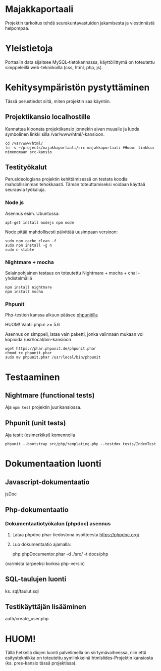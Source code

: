 # Majakkaportaali

Projektin tarkoitus tehdä seurakuntavastuiden jakamisesta ja viestinnästä helpompaa. 

# Yleistietoja

Portaalin data sijaitsee MySQL-tietokannassa, käyttöliittymä on toteutettu
simppeleillä web-tekniikoilla (css, html, php, js).

# Kehitysympäristön pystyttäminen

Tässä perustiedot siitä, miten projektin saa käyntiin.

## Projektikansio localhostille

Kannattaa kloonata projektikansio jonnekin aivan muualle ja luoda symbolinen linkki
silla /var/www/html/-kansioon.

    cd /var/www/html/
    ln -s ~/projects/majakkaportaali/src majakkaportaali #Huom: linkkaa nimenomaan src-kansio

##  Testityökalut

Perusideologiana projektin kehittämisessä on testata koodia mahdollisimman tehokkaasti.
Tämän toteuttamiseksi voidaan käyttää seuraavia työkaluja.

### Node js

Asennus esim. Ubuntussa:

    apt-get install nodejs npm node

Node pitää mahdollisesti päivittää uusimpaan versioon:

    sudo npm cache clean -f
    sudo npm install -g n
    sudo n stable

### Nightmare + mocha

Selainpohjainen testaus on toteutettu Nightmare + mocha + chai -yhdistelmällä

    npm install nightmare
    npm install mocha


### Phpunit 

Php-testien kanssa alkuun pääsee [phpunitilla](https://phpunit.de/getting-started.html)

HUOM!  Vaatii php:n >= 5.6

Asennus on simppeli, lataa vain paketti, jonka valinnaan mukaan voi kopioida /usr/local/bin-kansioon

    wget https://phar.phpunit.de/phpunit.phar 
    chmod +x phpunit.phar
    sudo mv phpunit.phar /usr/local/bin/phpunit

# Testaaminen

## Nightmare (functional tests)

Aja `npm test` projektin juurikansiossa.


## Phpunit (unit tests)

Aja testit (esimerkiksi) komennolla

    phpunit --bootstrap src/php/templating.php --testdox tests/IndexTest


# Dokumentaation luonti

## Javascript-dokumentaatio 

jsDoc

## Php-dokumentaatio

### Dokumentaatiotyökalun (phpdoc) asennus

1. Lataa phpdoc phar-tiedostona osoitteesta https://phpdoc.org/
2. Luo dokumentaatio ajamalla:

    php phpDocumentor.phar -d ./src/ -t docs/php

(varmista tarpeeksi korkea php-versio)

## SQL-taulujen luonti

ks. sql/taulut.sql

## Testikäyttäjän lisääminen

auth/create_user.php

# HUOM!

Tällä hetkellä diojen luonti palvelimella on siirtymävaiheessa, niin että 
esitystekniikka on toteutettu symlinkkeinä htmlslides-Projektin kansiosta 
(ks. pres-kansio tässä projektissa).
